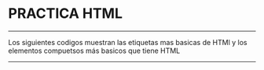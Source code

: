 # PRACTICA HTML
-----------------------------------------------------------------------------------------------------------------------------
Los siguientes codigos muestran las etiquetas mas basicas de HTMl y los elementos compuetsos más basicos que tiene HTML

---------------------------------------



